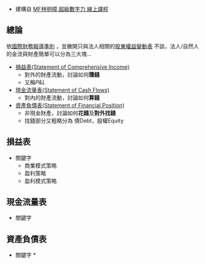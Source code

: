 
* 建構自 [MF林明樟 超級數字力 線上課程](https://sat.cool/classroom/28)

## 總論

依[國際財務報導準則](https://zh.wikipedia.org/wiki/%E5%9B%BD%E9%99%85%E8%B4%A2%E5%8A%A1%E6%8A%A5%E5%91%8A%E5%87%86%E5%88%99) ，並撇開只與法人相關的[股東權益變動表](https://zh.wikipedia.org/wiki/%E6%89%80%E6%9C%89%E8%80%85%E6%9D%83%E7%9B%8A%E5%8F%98%E5%8A%A8%E8%A1%A8) 不談，法人/自然人的金流與財產簡單可以分為三大塊...
* [損益表(Statement of Comprehensive Income)](https://zh.wikipedia.org/wiki/%E5%88%A9%E6%BD%A4%E8%A1%A8)
    * 對外的財產流動，討論如何**賺錢**
    * 又稱*P&L*
* [現金流量表(Statement of Cash Flows)](https://zh.wikipedia.org/wiki/%E7%8F%BE%E9%87%91%E6%B5%81%E9%87%8F%E8%A1%A8)
    * 對內的財產流動，討論如何**算錢**
* [資產負債表(Statement of Financial Position)](https://zh.wikipedia.org/wiki/%E8%B3%87%E7%94%A2%E8%B2%A0%E5%82%B5%E8%A1%A8)
    * 非現金財產，討論如何**花錢**及**對外找錢**
    * 找錢部分又粗略分為 債Debt，股權Equity

## 損益表
* 關鍵字
    * 商業模式策略
    * 盈利策略
    * 盈利模式策略


## 現金流量表
* 關鍵字


## 資產負債表
* 關鍵字
    * 